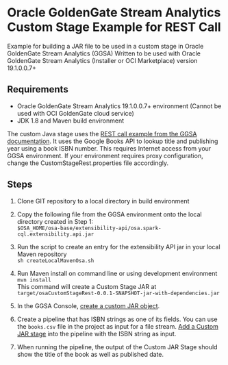 # Oracle GoldenGate Stream Analytics Custom Stage Example for REST Call

Example for building a JAR file to be used in a custom stage in Oracle GoldenGate Stream Analytics (GGSA)
Written to be used with Oracle GoldenGate Stream Analytics (Installer or OCI Marketplace) version 19.1.0.0.7+
 
## Requirements
- Oracle GoldenGate Stream Analytics 19.1.0.0.7+ environment (Cannot be used with OCI GoldenGate cloud service)
- JDK 1.8 and Maven build environment

The custom Java stage uses the [REST call example from the GGSA documentation](https://docs.oracle.com/en/middleware/fusion-middleware/osa/19.1/using/adding-custom-functions-and-custom-stages.html#GUID-B04169F3-6BD0-4C93-B3AD-FFE1DDD28665). It uses the Google Books API to lookup title and publishing year using a book ISBN number. This requires Internet access from your GGSA environment. If your environment requires proxy configuration, change the CustomStageRest.properties file accordingly.  

## Steps
1. Clone GIT repository to a local directory in build environment
2. Copy the following file from the GGSA environment onto the local directory created in Step 1:  
`$OSA_HOME/osa-base/extensibility-api/osa.spark-cql.extensibility.api.jar`
3. Run the script to create an entry for the extensibility API jar in your local Maven repository  
`sh createLocalMavenOsa.sh`
4. Run Maven install on command line or using development environment  
`mvn install`  
This command will create a Custom Stage JAR at `target/osaCustomStageRest-0.0.1-SNAPSHOT-jar-with-dependencies.jar`
5. In the GGSA Console, [create a custom JAR object](https://docs.oracle.com/en/middleware/fusion-middleware/osa/19.1/using/adding-custom-functions-and-custom-stages.html#UGOSA-GUID-263756AC-339A-4E38-8C9F-8C310CDD2D34).

6. Create a pipeline that has ISBN strings as one of its fields. You can use the `books.csv` file in the project as input for a file stream. [Add a Custom JAR stage](https://docs.oracle.com/en/middleware/fusion-middleware/osa/19.1/using/adding-custom-functions-and-custom-stages.html#UGOSA-GUID-23080F34-B9F0-4AC9-AFA5-0056AA765C5D) into the pipeline with the ISBN string as input.

7. When running the pipeline, the output of the Custom JAR Stage should show the title of the book as well as published date. 